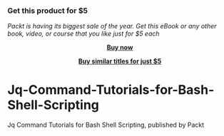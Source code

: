 
### Get this product for $5

<i>Packt is having its biggest sale of the year. Get this eBook or any other book, video, or course that you like just for $5 each</i>


<b><p align='center'>[Buy now](https://packt.link/9781804610022)</p></b>


<b><p align='center'>[Buy similar titles for just $5](https://subscription.packtpub.com/search)</p></b>

# Jq-Command-Tutorials-for-Bash-Shell-Scripting
Jq Command Tutorials for Bash Shell Scripting, published by Packt


